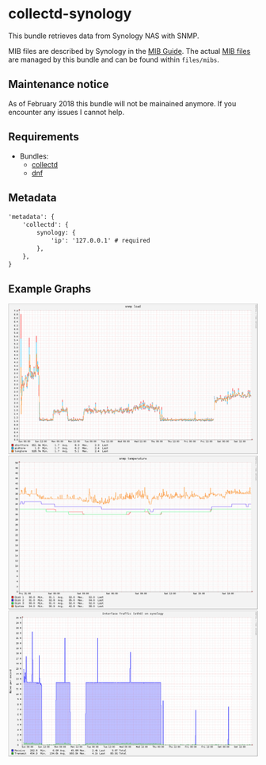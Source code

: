 # collectd-synology

This bundle retrieves data from Synology NAS with SNMP.

MIB files are described by Synology in the [MIB Guide](https://global.download.synology.com/download/Document/MIBGuide/Synology_DiskStation_MIB_Guide.pdf).
The actual [MIB files](http://dedl.synology.com/download/Document/MIBGuide/Synology_MIB_File.zip) are managed by this bundle and can be found within `files/mibs`.

## Maintenance notice

As of February 2018 this bundle will not be mainained anymore. If you encounter any issues I cannot help.

## Requirements

* Bundles:
  * [collectd](https://github.com/rullmann/bundlewrap-collectd)
  * [dnf](https://github.com/rullmann/bundlewrap-dnf)

## Metadata

    'metadata': {
        'collectd': {
			synology: {
                'ip': '127.0.0.1' # required
            },
        },
    }

## Example Graphs

![synology_load](synology_load.png)
![synology_temperature](synology_temperature.png)
![synology_traffic](synology_traffic.png)
